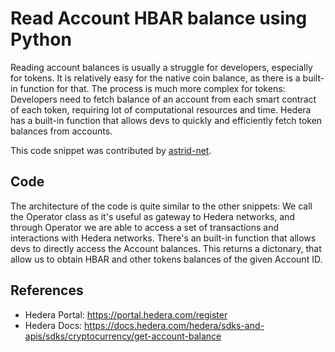 # Read Account HBAR balance using Python

Reading account balances is usually a struggle for developers, especially for tokens. It is relatively easy for the native coin balance, as there is a built-in function for that. The process is much more complex for tokens: Developers need to fetch balance of an account from each smart contract of each token, requiring lot of computational resources and time. Hedera has a built-in function that allows devs to quickly and efficiently fetch token balances from accounts.

This code snippet was contributed by [astrid-net](https://github.com/astrid-net).

## Code

The architecture of the code is quite similar to the other snippets: We call the Operator class as it's useful as gateway to Hedera networks, and through Operator we are able to access a set of transactions and interactions with Hedera networks. There's an built-in function that allows devs to directly access the Account balances. This returns a dictonary, that allow us to obtain HBAR and other tokens balances of the given Account ID.

## References

- Hedera Portal: https://portal.hedera.com/register
- Hedera Docs: https://docs.hedera.com/hedera/sdks-and-apis/sdks/cryptocurrency/get-account-balance
